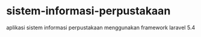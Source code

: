 # sistem-informasi-perpustakaan
aplikasi sistem informasi perpustakaan menggunakan framework laravel 5.4
